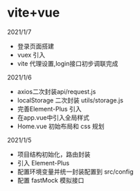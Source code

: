 # vite+vue

2021/1/7
- 登录页面搭建
- vuex 引入
- vite 代理设置,login接口初步调联完成


2021/1/6

- axios二次封装api/request.js
- localStorage 二次封装 utils/storage.js
- 完善Element-Plus 引入
- 在app.vue中引入全局样式
- Home.vue 初始布局和 css 规划





2021/1/5

- 项目结构初始化，路由封装
- 引入 Element-Plus
- 配置环境变量并统一封装配置到 src/config
- 配置 fastMock 模拟接口



